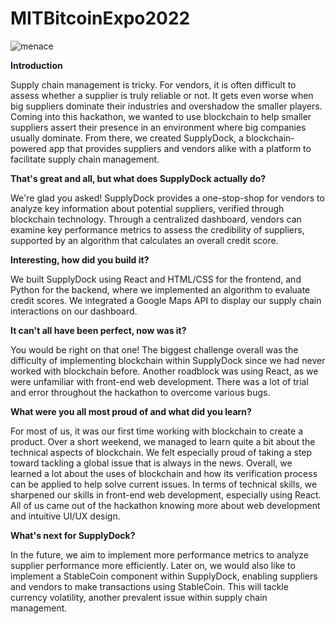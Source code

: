 # MITBitcoinExpo2022
![menace](https://user-images.githubusercontent.com/82782973/167281033-947491ec-6273-4b90-b96e-eb7ac54a9526.png)

**Introduction**

Supply chain management is tricky. For vendors, it is often difficult to assess whether a supplier is truly reliable or not. It gets even worse when big suppliers dominate their industries and overshadow the smaller players. Coming into this hackathon, we wanted to use blockchain to help smaller suppliers assert their presence in an environment where big companies usually dominate. From there, we created SupplyDock, a blockchain-powered app that provides suppliers and vendors alike with a platform to facilitate supply chain management.

**That's great and all, but what does SupplyDock actually do?**

We're glad you asked! SupplyDock provides a one-stop-shop for vendors to analyze key information about potential suppliers, verified through blockchain technology. Through a centralized dashboard, vendors can examine key performance metrics to assess the credibility of suppliers, supported by an algorithm that calculates an overall credit score.

**Interesting, how did you build it?**

We built SupplyDock using React and HTML/CSS for the frontend, and Python for the backend, where we implemented an algorithm to evaluate credit scores. We integrated a Google Maps API to display our supply chain interactions on our dashboard.

**It can't all have been perfect, now was it?**

You would be right on that one! The biggest challenge overall was the difficulty of implementing blockchain within SupplyDock since we had never worked with blockchain before. Another roadblock was using React, as we were unfamiliar with front-end web development. There was a lot of trial and error throughout the hackathon to overcome various bugs.

**What were you all most proud of and what did you learn?**

For most of us, it was our first time working with blockchain to create a product. Over a short weekend, we managed to learn quite a bit about the technical aspects of blockchain. We felt especially proud of taking a step toward tackling a global issue that is always in the news. Overall, we learned a lot about the uses of blockchain and how its verification process can be applied to help solve current issues. In terms of technical skills, we sharpened our skills in front-end web development, especially using React. All of us came out of the hackathon knowing more about web development and intuitive UI/UX design.

**What's next for SupplyDock?**

In the future, we aim to implement more performance metrics to analyze supplier performance more efficiently. Later on, we would also like to implement a StableCoin component within SupplyDock, enabling suppliers and vendors to make transactions using StableCoin. This will tackle currency volatility, another prevalent issue within supply chain management.









